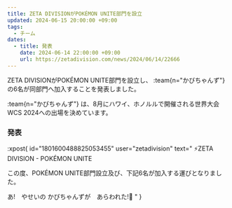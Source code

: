```yaml
---
title: ZETA DIVISIONがPOKÉMON UNITE部門を設立
updated: 2024-06-15 20:00:00 +09:00
tags:
  - チーム
dates:
  - title: 発表
    date: 2024-06-14 22:00:00 +09:00
    url: https://zetadivision.com/news/2024/06/14/22666
---
```


ZETA DIVISIONがPOKÉMON UNITE部門を設立し、 :team{n="かびちゃんず"} の6名が同部門へ加入することを発表しました。

<!-- more -->

:team{n="かびちゃんず"} は、8月にハワイ、ホノルルで開催される世界大会 WCS 2024への出場を決めています。

### 発表

:xpost{
  id="1801600488825053455"
  user="zetadivision"
  text=" ⚡️ZETA DIVISION - POKÉMON UNITE

この度、POKÉMON UNITE部門設立及び、下記6名が加入する運びとなりました。

あ!　やせいの
かびちゃんずが　あらわれた!🔻
"
}